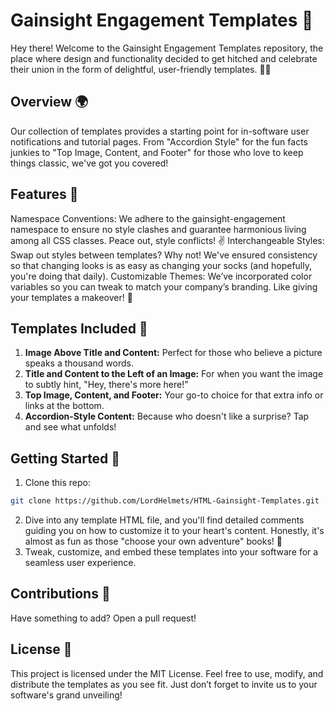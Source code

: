 # Gainsight Engagement Templates 🎉
Hey there! Welcome to the Gainsight Engagement Templates repository, the place where design and functionality decided to get hitched and celebrate their union in the form of delightful, user-friendly templates. 🎩💍

## Overview 🌍
Our collection of templates provides a starting point for in-software user notifications and tutorial pages. From "Accordion Style" for the fun facts junkies to "Top Image, Content, and Footer" for those who love to keep things classic, we've got you covered!

## Features 🚀
Namespace Conventions: We adhere to the gainsight-engagement namespace to ensure no style clashes and guarantee harmonious living among all CSS classes. Peace out, style conflicts! ✌️
Interchangeable Styles: Swap out styles between templates? Why not! We've ensured consistency so that changing looks is as easy as changing your socks (and hopefully, you're doing that daily).
Customizable Themes: We’ve incorporated color variables so you can tweak to match your company’s branding. Like giving your templates a makeover! 💅

## Templates Included 📜
1. **Image Above Title and Content:** Perfect for those who believe a picture speaks a thousand words.
2. **Title and Content to the Left of an Image:** For when you want the image to subtly hint, "Hey, there's more here!"
3. **Top Image, Content, and Footer:** Your go-to choice for that extra info or links at the bottom.
4. **Accordion-Style Content:** Because who doesn't like a surprise? Tap and see what unfolds!

## Getting Started 🏁
1. Clone this repo:
```bash
git clone https://github.com/LordHelmets/HTML-Gainsight-Templates.git
```
2. Dive into any template HTML file, and you'll find detailed comments guiding you on how to customize it to your heart's content. Honestly, it's almost as fun as those "choose your own adventure" books! 📖
3. Tweak, customize, and embed these templates into your software for a seamless user experience.

## Contributions 🌟
Have something to add? Open a pull request!

## License 📄
This project is licensed under the MIT License. Feel free to use, modify, and distribute the templates as you see fit. Just don’t forget to invite us to your software's grand unveiling!